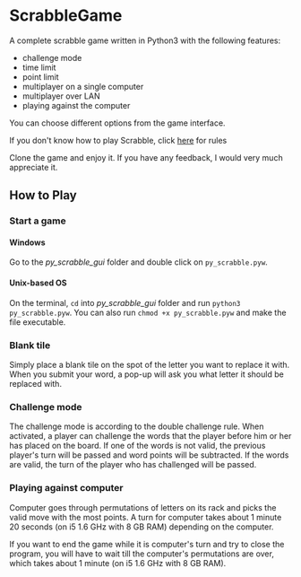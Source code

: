 # ScrabbleGame

A complete scrabble game written in Python3 with the following features:

* challenge mode
* time limit
* point limit
* multiplayer on a single computer
* multiplayer over LAN
* playing against the computer

You can choose different options from the game interface.

If you don't know how to play Scrabble, click [here](https://scrabble.hasbro.com/en-us/rules) for rules

Clone the game and enjoy it. If you have any feedback, I would very much appreciate it.

## How to Play

### Start a game

#### Windows

Go to the _py_scrabble_gui_ folder and double click on `py_scrabble.pyw`.

#### Unix-based OS

On the terminal, `cd` into _py_scrabble_gui_ folder and run `python3 py_scrabble.pyw`. You can also run `chmod +x py_scrabble.pyw` and make the file executable.

### Blank tile

Simply place a blank tile on the spot of the letter you want to replace it with. When you submit your word, a pop-up will ask you what letter it should be replaced with.

### Challenge mode

The challenge mode is according to the double challenge rule. When activated, a player can challenge the words that the player before him or her has placed on the board. If one of the words is not valid, the previous player's turn will be passed and word points will be subtracted. If the words are valid, the turn of the player who has challenged will be passed.

### Playing against computer

Computer goes through permutations of letters on its rack and picks the valid move with the most points. A turn for computer takes about 1 minute 20 seconds (on i5 1.6 GHz with 8 GB RAM) depending on the computer.

If you want to end the game while it is computer's turn and try to close the program, you will have to wait till the computer's permutations are over, which takes about 1 minute (on i5 1.6 GHz with 8 GB RAM).
